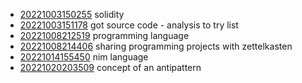 - [20221003150255](/zet/20221003150255/README.md) solidity
- [20221003151178](/zet/20221003151178/README.md) got source code - analysis to try list
- [20221008212519](/zet/20221008212519/README.md) programming language
- [20221008214406](/zet/20221008214406/README.md) sharing programming projects with zettelkasten
- [20221014155450](/zet/20221014155450/README.md) nim language
- [20221020203509](/zet/20221020203509/README.md) concept of an antipattern
